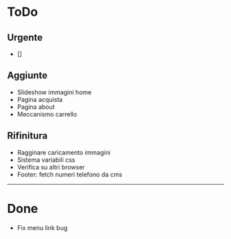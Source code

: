 # ToDo

## Urgente

- []

## Aggiunte

- Slideshow immagini home
- Pagina acquista
- Pagina about
- Meccanismo carrello

## Rifinitura

- Ragginare caricamento immagini
- Sistema variabili css
- Verifica su altri browser
- Footer: fetch numeri telefono da cms

---

# Done

- Fix menu link bug
